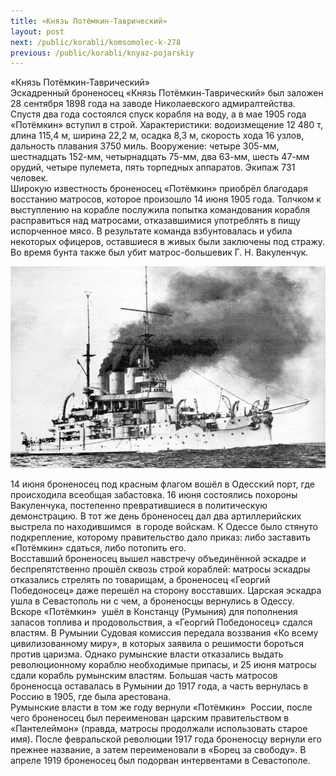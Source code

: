 ```yaml
---
title: «Князь Потёмкин-Таврический»
layout: post
next: /public/korabli/komsomolec-k-278
previous: /public/korabli/knyaz-pojarskiy
---
```


«Князь Потёмкин-Таврический»  
Эскадренный броненосец «Князь Потёмкин-Таврический» был заложен 28 сентября 1898 года на заводе Николаевского адмиралтейства. Спустя два года состоялся спуск корабля на воду, а в мае 1905 года «Потёмкин» вступил в строй. Характеристики: водоизмещение 12 480 т, длина 115,4 м, ширина 22,2 м, осадка 8,3 м, скорость хода 16 узлов, дальность плавания 3750 миль. Вооружение: четыре 305-мм, шестнадцать 152-мм, четырнадцать 75-мм, два 63-мм, шесть 47-мм орудий, четыре пулемета, пять торпедных аппаратов. Экипаж 731 человек.  
Широкую известность броненосец «Потёмкин» приобрёл благодаря восстанию матросов, которое произошло 14 июня 1905 года. Толчком к выступлению на корабле послужила попытка командования корабля расправиться над матросами, отказавшимися употреблять в пищу испорченное мясо. В результате команда взбунтовалась и убила некоторых офицеров, оставшиеся в живых были заключены под стражу. Во время бунта также был убит матрос-большевик Г. Н. Вакуленчук.   
  

![](/assets/img/Potemkin_Tavr.gif)  

  
14 июня броненосец под красным флагом вошёл в Одесский порт, где происходила всеобщая забастовка. 16 июня состоялись похороны Вакуленчука, постепенно превратившиеся в политическую демонстрацию. В тот же день броненосец дал два артиллерийских выстрела по находившимся  в городе войскам. К Одессе было стянуто подкрепление, которому правительство дало приказ: либо заставить «Потёмкин» сдаться, либо потопить его.   
Восставший броненосец вышел навстречу объединённой эскадре и беспрепятственно прошёл сквозь строй кораблей: матросы эскадры отказались стрелять по товарищам, а броненосец «Георгий Победоносец» даже перешёл на сторону восставших. Царская эскадра ушла в Севастополь ни с чем, а броненосцы вернулись в Одессу.   
Вскоре «Потёмкин»  ушёл в Констанцу (Румыния) для пополнения запасов топлива и продовольствия, а «Георгий Победоносец» сдался властям. В Румынии Судовая комиссия передала воззвания «Ко всему цивилизованному миру», в которых заявила о решимости бороться против царизма. Однако румынские власти отказались выдать революционному кораблю необходимые припасы, и 25 июня матросы сдали корабль румынским властям. Большая часть матросов броненосца оставалась в Румынии до 1917 года, а часть вернулась в Россию в 1905, где была арестована.   
Румынские власти в том же году вернули «Потёмкин»  России, после чего броненосец был переименован царским правительством в «Пантелеймон» (правда, матросы продолжали использовать старое имя). После февральской революции 1917 года броненосцу вернули его прежнее название, а затем переименовали в «Борец за свободу». В апреле 1919 броненосец был подорван интервентами в Севастополе.  
 